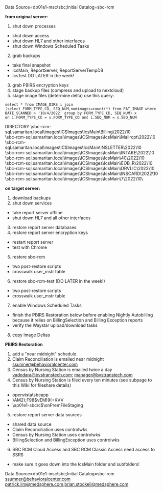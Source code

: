 Data Source=db01e1-msc\sbc;Initial Catalog=sbc-rcm

**from original server:**
1. shut down processes
- shut down access
- shut down HL7 and other interfaces
- shut down Windows Scheduled Tasks
2. grab backups
- take final snapshot
- IcsMain, ReportServer, ReportServerTempDB
- IcsTest DO LATER in the week!
3. grab PBIRS encryption keys
4. stage backup files (compress and upload to nextcloud)
5. stage image files (determine delta) use this query:


```
select * from IMAGE_DIRS i join
(select FORM_TYPE_CD, SEQ_NUM,numimages=count(*) from PAT_IMAGE where DATE_SCANNED > '10/4/2022' group by FORM_TYPE_CD, SEQ_NUM) x
on i.FORM_TYPE_CD = x.FORM_TYPE_CD and i.SEQ_NUM = x.SEQ_NUM
```

DIRECTORY
\\sbc-rcm-sql.samaritan.local\images\ICSImages\IcsMain\Billing\2022\10\
\\sbc-rcm-sql.samaritan.local\images\ICSImages\IcsMain\Mailrcpt\2022\10\
\\sbc-rcm-sql.samaritan.local\images\ICSImages\IcsMain\INSLETTER\2022\10\
\\sbc-rcm-sql.samaritan.local\images\ICSImages\IcsMain\INTAKE\2022\10\
\\sbc-rcm-sql.samaritan.local\images\ICSImages\IcsMain\40\2022\10\
\\sbc-rcm-sql.samaritan.local\images\ICSImages\IcsMain\EOB_R\2022\10\
\\sbc-rcm-sql.samaritan.local\images\ICSImages\IcsMain\DRVLIC\2022\10\
\\sbc-rcm-sql.samaritan.local\images\ICSImages\IcsMain\INSCARD\2022\10\
\\sbc-rcm-sql.samaritan.local\images\ICSImages\IcsMain\7\2022\10\

**on target server:**
1. download backups
2. shut down services
- take report server offline
- shut down HL7 and all other interfaces
3. restore report server databases
4. restore report server encryption keys
- restart report server
- test with Chrome
5. restore sbc-rcm
- two post-restore scripts
- crosswalk user_mstr table
6. restore sbc-rcm-test (DO LATER in the week!)
- two post-restore scripts
- crosswalk user_mstr table
7. enable Windows Scheduled Tasks
- finish the PBIRS Restoration below before enabling Nightly Autobilling because it relies on BillingSelection and Billing Exception reports
- verify the Waystar upload/download tasks
8. copy Image Deltas

**PBIRS Restoration**
1. add a "near midnight" schedule
2. Claim Reconciliation is emailed near midnight ssumner@behavioralcenter.com
3. Census by Nursing Station is emailed twice a day vadodara@bvstranstech.com; manager@bvstranstech.com
4. Census by Nursing Station is filed every ten minutes (see subpage to this Wiki for fileshare details)
- openvista\sbcapp
- )AM2};F98$vEM)9(+KVV
- \\ap01e1-sbc\c$\onPremFileStaging
5. restore report server data sources
- shared data source
- Claim Reconciliation uses controlwks
- Census by Nursing Station uses controlwks
- BillingSelection and BillingException uses controlwks
6. SBC RCM Cloud Access and SBC RCM Classic Access need access to SSRS
- make sure it goes down into the IcsMain folder and subfolders!

Data Source=db01e1-msc\sbc;Initial Catalog=sbc-rcm
ssumner@behavioralcenter.com
patrick.lim@medsphere.com;brian.stockell@medsphere.com
